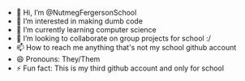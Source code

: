 - 👋 Hi, I’m @NutmegFergersonSchool
- 👀 I’m interested in making dumb code
- 🌱 I’m currently learning computer science
- 💞️ I’m looking to collaborate on group projects for school :/
- 📫 How to reach me anything that's not my school github account
- 😄 Pronouns: They/Them
- ⚡ Fun fact: This is my third github account and only for school

<!---
NutmegFergersonSchool/NutmegFergersonSchool is a ✨ special ✨ repository because its `README.md` (this file) appears on your GitHub profile.
You can click the Preview link to take a look at your changes.
--->
